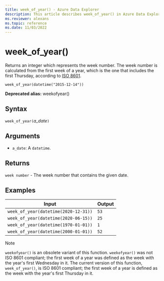 ```yaml
---
title: week_of_year() - Azure Data Explorer
description: This article describes week_of_year() in Azure Data Explorer.
ms.reviewer: alexans
ms.topic: reference
ms.date: 11/03/2022
---
```

# week_of_year()

Returns an integer which represents the week number. The week number is calculated from the first week of a year, which is the one that includes the first Thursday, according to [ISO 8601](https://en.wikipedia.org/wiki/ISO_8601#Week_dates).

```kusto
week_of_year(datetime("2015-12-14"))
```

 **Deprecated alias:** weekofyear()

## Syntax

`week_of_year(`*a_date*`)`

## Arguments

* `a_date`: A `datetime`.

## Returns

`week number` - The week number that contains the given date.

## Examples

|Input                                    |Output|
|-----------------------------------------|------|
|`week_of_year(datetime(2020-12-31))`     |`53`  |
|`week_of_year(datetime(2020-06-15))`     |`25`  |
|`week_of_year(datetime(1970-01-01))`     |`1`   |
|`week_of_year(datetime(2000-01-01))`     |`52`  |

> [!NOTE]
> `weekofyear()` is an obsolete variant of this function. `weekofyear()` was not ISO 8601 compliant; the first week of a year was defined as the week with the year's first Wednesday in it.
The current version of this function, `week_of_year()`, is ISO 8601 compliant; the first week of a year is defined as the week with the year's first Thursday in it.